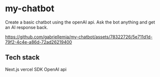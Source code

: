 # my-chatbot

Create a basic chatbot using the openAI api.  Ask the bot anything and get an AI response back.  


https://github.com/gabriellemia/my-chatbot/assets/78322726/5e711d1d-79f2-4c4e-a86d-72ad26219400



## Tech stack

Next.js
vercel SDK
OpenAI api


